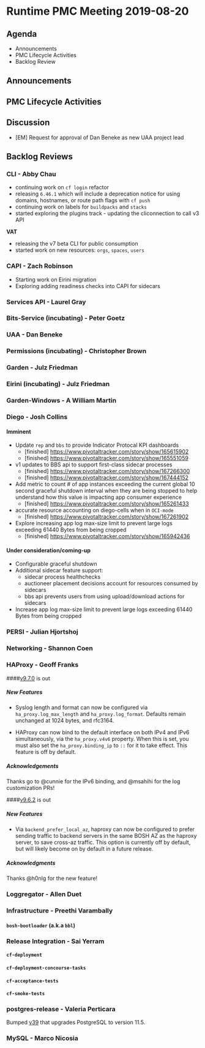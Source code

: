 # Runtime PMC Meeting 2019-08-20

## Agenda

* Announcements
* PMC Lifecycle Activities
* Backlog Review


## Announcements


## PMC Lifecycle Activities


## Discussion

- [EM] Request for approval of Dan Beneke as new UAA project lead


## Backlog Reviews

### CLI - Abby Chau

- continuing work on `cf login` refactor
- releasing `6.46.1` which will include a deprecation notice for using domains, hostnames, or route path flags with `cf push`
- continuing work on labels for `buildpacks` and `stacks`
- started exploring the plugins track - updating the cliconnection to call v3 API 

**VAT**

- releasing the v7 beta CLI for public consumption
- started work on new resources: `orgs`, `spaces`, `users`


### CAPI - Zach Robinson

- Starting work on Eirini migration
- Exploring adding readiness checks into CAPI for sidecars

### Services API - Laurel Gray


### Bits-Service (incubating) - Peter Goetz


### UAA - Dan Beneke


### Permissions (incubating) - Christopher Brown


### Garden - Julz Friedman


### Eirini (incubating) - Julz Friedman


### Garden-Windows - A William Martin


### Diego - Josh Collins
#### Imminent
- Update `rep` and `bbs` to provide Indicator Protocal KPI dashboards
  - [finished] https://www.pivotaltracker.com/story/show/165615902
  - [finished] https://www.pivotaltracker.com/story/show/165551059  
- v1 updates to BBS api to support first-class sidecar processes
  - [finished] https://www.pivotaltracker.com/story/show/167266300
  - [finished] https://www.pivotaltracker.com/story/show/167444152
- Add metric to count # of app instances exceeding the current global 10 second graceful shutdown interval when they are being stopped to help understand how this value is impacting app consumer experience
  - [finished] https://www.pivotaltracker.com/story/show/165261433
- accurate resource accounting on diego-cells when in `OCI-mode`
  - [finished] https://www.pivotaltracker.com/story/show/167261902
- Explore increasing app log max-size limit to prevent large logs exceeding 61440 Bytes from being cropped
  - [finished] https://www.pivotaltracker.com/story/show/165942436
#### Under consideration/coming-up
- Configurable graceful shutdown
- Additional sidecar feature support:
  - sidecar process healthchecks
  - auctioneer placement decisions account for resources consumed by sidecars
  - bbs api prevents users from using upload/download actions for sidecars
- Increase app log max-size limit to prevent large logs exceeding 61440 Bytes from being cropped



### PERSI - Julian Hjortshoj


### Networking - Shannon Coen


### HAProxy - Geoff Franks

####[v9.7.0](https://github.com/cloudfoundry-incubator/haproxy-boshrelease/releases) is out
##### New Features

- Syslog length and format can now be configured via `ha_proxy.log_max_length` and `ha_proxy.log_format`.
  Defaults remain unchanged at 1024 bytes, and rfc3164.

- HAProxy can now bind to the default interface on both IPv4 and IPv6 simultaneously, via the `ha_proxy.v4v6`
  property. When this is set, you must also set the `ha_proxy.binding_ip` to `::` for it to take effect. This
  feature is off by default.


##### Acknowledgements

Thanks go to @cunnie for the IPv6 binding, and @msahihi for the log customization PRs!

####[v9.6.2](https://github.com/cloudfoundry-incubator/haproxy-boshrelease/releases) is out
##### New Features

- Via `backend_prefer_local_az`, haproxy can now be configured to prefer sending traffic
  to backend servers in the same BOSH AZ as the haproxy server, to save cross-az traffic.
  This option is currently off by default, but will likely become on by default in a future
  release.

##### Acknowledgments

Thanks @h0nIg for the new feature!

### Loggregator - Allen Duet


### Infrastructure - Preethi Varambally

#### `bosh-bootloader` (a.k.a `bbl`)


### Release Integration - Sai Yerram

#### `cf-deployment`


#### `cf-deployment-concourse-tasks`


#### `cf-acceptance-tests`


#### `cf-smoke-tests`


### postgres-release - Valeria Perticara
Bumped [v39](https://github.com/cloudfoundry/postgres-release/releases/tag/v39) that upgrades PostgreSQL to version 11.5.

### MySQL - Marco Nicosia
